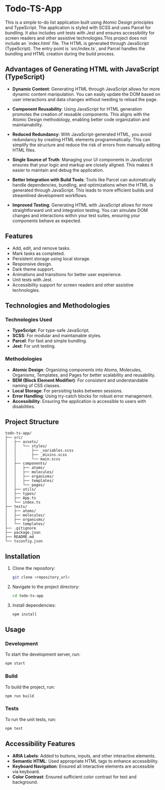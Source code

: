 
# Todo-TS-App

This is a simple to-do list application built using Atomic Design principles and TypeScript. The application is styled with SCSS and uses Parcel for bundling. It also includes unit tests with Jest and ensures accessibility for screen readers and other assistive technologies.This project does not include an \`index.html\` file. The HTML is generated through JavaScript (TypeScript). The entry point is \`src/index.ts\`, and Parcel handles the bundling and HTML creation during the build process.

## Advantages of Generating HTML with JavaScript (TypeScript)

- **Dynamic Content**: Generating HTML through JavaScript allows for more dynamic content manipulation. You can easily update the DOM based on user interactions and data changes without needing to reload the page.
  
- **Component Reusability**: Using JavaScript for HTML generation promotes the creation of reusable components. This aligns with the Atomic Design methodology, enabling better code organization and maintainability.
  
- **Reduced Redundancy**: With JavaScript-generated HTML, you avoid redundancy by creating HTML elements programmatically. This can simplify the structure and reduce the risk of errors from manually editing HTML files.
  
- **Single Source of Truth**: Managing your UI components in JavaScript ensures that your logic and markup are closely aligned. This makes it easier to maintain and debug the application.
  
- **Better Integration with Build Tools**: Tools like Parcel can automatically handle dependencies, bundling, and optimizations when the HTML is generated through JavaScript. This leads to more efficient builds and streamlined development workflows.
  
- **Improved Testing**: Generating HTML with JavaScript allows for more straightforward unit and integration testing. You can simulate DOM changes and interactions within your test suites, ensuring your components behave as expected.

## Features

- Add, edit, and remove tasks.
- Mark tasks as completed.
- Persistent storage using local storage.
- Responsive design.
- Dark theme support.
- Animations and transitions for better user experience.
- Unit tests with Jest.
- Accessibility support for screen readers and other assistive technologies.

## Technologies and Methodologies

### Technologies Used

- **TypeScript**: For type-safe JavaScript.
- **SCSS**: For modular and maintainable styles.
- **Parcel**: For fast and simple bundling.
- **Jest**: For unit testing.

### Methodologies

- **Atomic Design**: Organizing components into Atoms, Molecules, Organisms, Templates, and Pages for better scalability and reusability.
- **BEM (Block Element Modifier)**: For consistent and understandable naming of CSS classes.
- **Local Storage**: For persisting tasks between sessions.
- **Error Handling**: Using try-catch blocks for robust error management.
- **Accessibility**: Ensuring the application is accessible to users with disabilities.

## Project Structure

```plaintext
todo-ts-app/
├── src/
│   ├── assets/
│   │   └── styles/
│   │       ├── _variables.scss
│   │       ├── _mixins.scss
│   │       └── main.scss
│   ├── components/
│   │   ├── atoms/
│   │   ├── molecules/
│   │   ├── organisms/
│   │   ├── templates/
│   │   └── pages/
│   ├── utils/
│   ├── types/
│   ├── App.ts
│   └── index.ts
├── tests/
│   ├── atoms/
│   ├── molecules/
│   ├── organisms/
│   └── templates/
├── .gitignore
├── package.json
├── README.md
└── tsconfig.json
```

## Installation

1. Clone the repository:
   ```bash
   git clone <repository_url>
   ```
2. Navigate to the project directory:
   ```bash
   cd todo-ts-app
   ```
3. Install dependencies:
   ```bash
   npm install
   ```

## Usage

### Development

To start the development server, run:
```bash
npm start
```

### Build

To build the project, run:
```bash
npm run build
```

### Tests

To run the unit tests, run:
```bash
npm test
```

## Accessibility Features

- **ARIA Labels**: Added to buttons, inputs, and other interactive elements.
- **Semantic HTML**: Used appropriate HTML tags to enhance accessibility.
- **Keyboard Navigation**: Ensured all interactive elements are accessible via keyboard.
- **Color Contrast**: Ensured sufficient color contrast for text and background.
